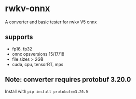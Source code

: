 # rwkv-onnx
A converter and basic tester for rwkv V5 onnx

## supports
* fp16, fp32 
* onnx opsversions 15/17/18 
* file sizes > 2GB
* cuda, cpu, tensorRT, mps

## Note: converter requires protobuf 3.20.0
Install with
`pip install protobuf==3.20.0`
